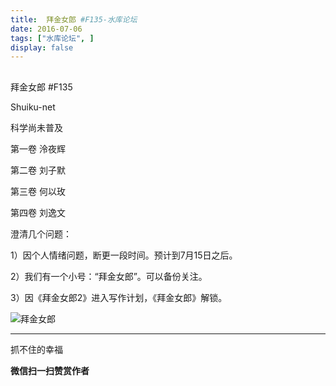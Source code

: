 ```yaml
---
title:  拜金女郎 #F135-水库论坛
date: 2016-07-06
tags: ["水库论坛", ]
display: false
---
```



## 



拜金女郎 #F135




Shuiku-net




科学尚未普及




第一卷 泠夜辉

第二卷 刘子默

第三卷 何以玫

第四卷 刘逸文





澄清几个问题：



1）因个人情绪问题，断更一段时间。预计到7月15日之后。

2）我们有一个小号：“拜金女郎”。可以备份关注。

3）因《拜金女郎2》进入写作计划，《拜金女郎》解锁。



<img data-s="300,640" data-type="jpeg" src="http://mmbiz.qpic.cn/mmbiz/Ok4hZ0tV6r6ego6RsJbeGk1nKgpX7NeiaGnvYBhekE96oVck4W5r16lzbrznqzQ71BZuEytOuicYrCRn5lv0S9ibw/0?wx_fmt=jpeg" data-ratio="1" data-w="430"/>拜金女郎





---------------------------------------------------------------------------------------------------------------------------------------------------------------------------------------------------------------

抓不住的幸福


**微信扫一扫赞赏作者**